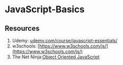 # JavaScript-Basics

## Resources
01. Udemy: [udemy.com/course/javascript-essentials/](https://www.udemy.com/course/javascript-essentials/)
02. w3schools: [https://www.w3schools.com/js/](https://www.w3schools.com/js/)
03. The Net Ninja:[Object Oriented JavaScript](https://www.youtube.com/playlist?list=PL4cUxeGkcC9i5yvDkJgt60vNVWffpblB7)
